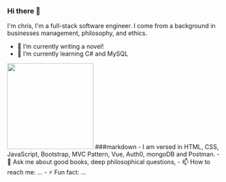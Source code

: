 ### Hi there 👋

<!--
**chris-hildebrandt/chris-hildebrandt** is a ✨ _special_ ✨ repository because its `README.md` (this file) appears on your GitHub profile. -->

I'm chris, I'm a full-stack software engineer. I come from a background in businesses management, philosophy, and ethics.

- 🔭 I’m currently writing a novel!
- 🌱 I’m currently learning C# and MySQL
<img src="https://user-images.githubusercontent.com/107886286/189499389-2d50e013-67a7-44fe-a931-657083a579ff.gif" height="200" width="auto"/>
###markdown
  - I am versed in HTML, CSS, JavaScript, Bootstrap, MVC Pattern, Vue, Auth0, mongoDB and Postman.
- 💬 Ask me about good books, deep philosophical questions, <!--and your sister-->
- 📫 How to reach me: ...
- ⚡ Fun fact: ...


